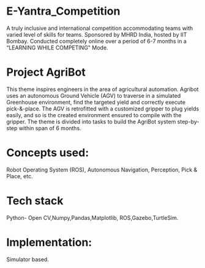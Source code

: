 # E-Yantra_Competition
A truly inclusive and international competition accommodating teams with varied level of skills for teams.
Sponsored by MHRD India, hosted by IIT Bombay.
Conducted completely online over a period of 6-7 months in a “LEARNING WHILE COMPETING" Mode.

# Project AgriBot
This theme inspires engineers in the area of agricultural automation.
Agribot uses an autonomous Ground Vehicle (AGV) to traverse in a simulated Greenhouse environment, find the targeted yield and correctly execute pick-&-place.
The AGV is retrofitted with a customized gripper to plug yields easily, and so is the created environment ensured to compile with the gripper.
The theme is divided into tasks to build the AgriBot system step-by-step within span of 6 months.

# Concepts used:
Robot Operating System (ROS), Autonomous Navigation, Perception, Pick & Place, etc.

# Tech stack
Python- Open CV,Numpy,Pandas,Matplotlib, ROS,Gazebo,TurtleSim.

# Implementation:
Simulator based.
